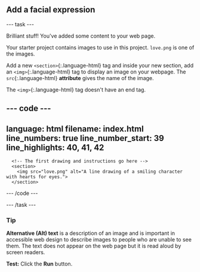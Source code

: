 <h2 class="c-project-heading--task">Add a facial expression</h2>

--- task ---

Brilliant stuff! You've added some content to your web page.

Your starter project contains images to use in this project. `love.png` is one of the images.

Add a new `<section>`{:.language-html} tag and inside your new section, add an `<img>`{:.language-html} tag to display an image on your webpage. The `src`{:.language-html} **attribute** gives the name of the image.

The `<img>`{:.language-html} tag doesn't have an end tag.
 
 <div class="c-project-code">

--- code ---
---
language: html
filename: index.html
line_numbers: true
line_number_start: 39
line_highlights: 40, 41, 42
---   
      <!-- The first drawing and instructions go here -->     
      <section>
        <img src="love.png" alt="A line drawing of a smiling character with hearts for eyes.">
      </section> 

--- /code ---

</div>

--- /task ---

<div class="c-project-callout c-project-callout--tip">

### Tip

**Alternative (Alt) text** is a description of an image and is important in accessible web design to describe images to people who are unable to see them. The text does not appear on the web page but it is read aloud by screen readers.

</div>

**Test:** Click the **Run** button. 
